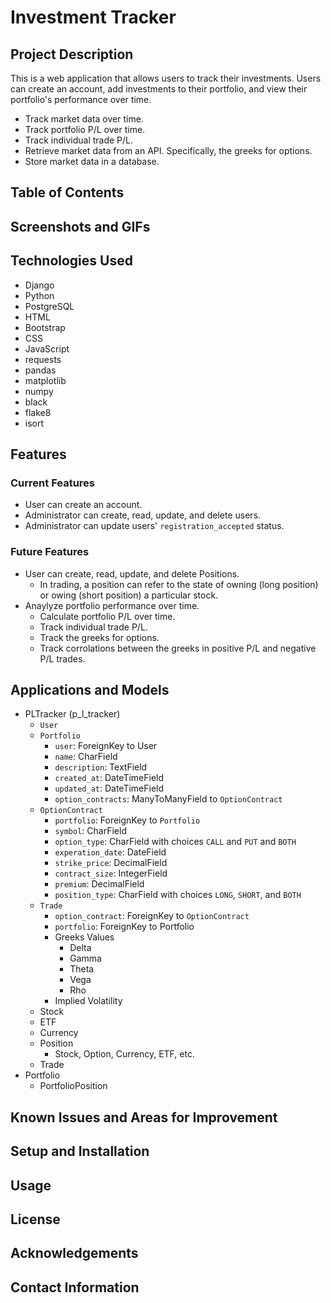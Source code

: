 # Investment Tracker

## Project Description

This is a web application that allows users to track their investments. Users can create an account, add investments to their portfolio, and view their portfolio's performance over time.

- Track market data over time.
- Track portfolio P/L over time.
- Track individual trade P/L.
- Retrieve market data from an API. Specifically, the greeks for options.
- Store market data in a database.

## Table of Contents

## Screenshots and GIFs

## Technologies Used

- Django
- Python
- PostgreSQL
- HTML
- Bootstrap
- CSS
- JavaScript
- requests
- pandas
- matplotlib
- numpy
- black
- flake8
- isort

## Features

### Current Features

- User can create an account.
- Administrator can create, read, update, and delete users.
- Administrator can update users' `registration_accepted` status.

### Future Features

- User can create, read, update, and delete Positions.
  - In trading, a position can refer to the state of owning (long position) or owing (short position) a particular stock.
- Anaylyze portfolio performance over time.
  - Calculate portfolio P/L over time.
  - Track individual trade P/L.
  - Track the greeks for options.
  - Track corrolations between the greeks in positive P/L and negative P/L trades.

## Applications and Models

- PLTracker (p_l_tracker)
  - `User`
  - `Portfolio`
    - `user`: ForeignKey to User
    - `name`: CharField
    - `description`: TextField
    - `created_at`: DateTimeField
    - `updated_at`: DateTimeField
    - `option_contracts`: ManyToManyField to `OptionContract`
  - `OptionContract`
    - `portfolio`: ForeignKey to `Portfolio`
    - `symbol`: CharField
    - `option_type`: CharField with choices `CALL` and `PUT` and `BOTH`
    - `experation_date`: DateField
    - `strike_price`: DecimalField
    - `contract_size`: IntegerField
    - `premium`: DecimalField
    - `position_type`: CharField with choices `LONG`, `SHORT`, and `BOTH`
  - `Trade`
    - `option_contract`: ForeignKey to `OptionContract`
    - `portfolio`: ForeignKey to Portfolio
    - Greeks Values
      - Delta
      - Gamma
      - Theta
      - Vega
      - Rho
    - Implied Volatility
  - Stock
  - ETF
  - Currency
  - Position
    - Stock, Option, Currency, ETF, etc.
  - Trade
- Portfolio
  - PortfolioPosition

## Known Issues and Areas for Improvement

## Setup and Installation

## Usage

## License

## Acknowledgements

## Contact Information
